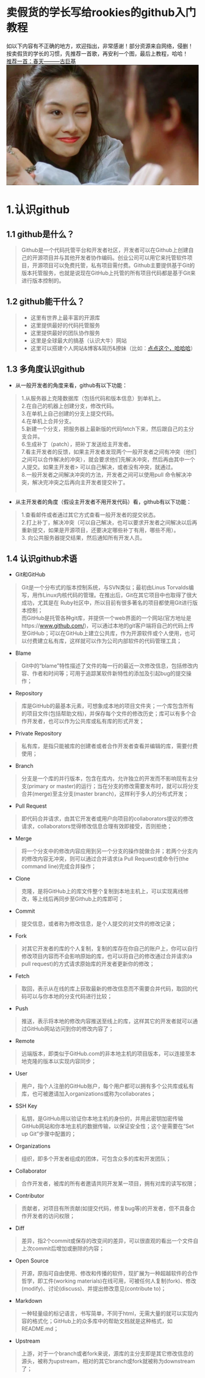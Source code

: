 卖假货的学长写给rookies的github入门教程
====
如以下内容有不正确的地方，欢迎指出，非常感谢！部分资源来自网络，侵删！<br>
按卖假货的学长的习惯，先推荐一首歌，再安利一个图，最后上教程，哈哈！<br>
[推荐一首：春天———古巨基](http://music.163.com/#/song?id=86611 "卖假货的学长推荐，点了不后悔，哈哈！") <br>
![](https://github.com/Allen-Liang/github_for_rookies/raw/master/images/nvshen.jpg)<br>
# 1.认识github
## 1.1 github是什么？<br>
>   Github是一个代码托管平台和开发者社区，开发者可以在Github上创建自己的开源项目并与其他开发者协作编码。创业公司可以用它来托管软件项目，开源项目可以免费托管，私有项目需付费。Github主要提供基于Git的版本托管服务，也就是说现在GitHub上托管的所有项目代码都是基于Git来进行版本控制的。<br>
## 1.2 github能干什么？
>	* 这里有世界上最丰富的开源库
> * 这里提供最好的代码托管服务
> * 这里提供最好的团队协作服务 
> * 这里是全球最大的搞基（认识大牛）网站 
> * 这里可以搭建个人网站&博客&简历&撩妹（比如：[点点这个，哈哈哈](https://allen-liang.github.io/My_Love/ "撩妹必备，这波不行了！谈学习重要")）
## 1.3 多角度认识github
* 从一般开发者的角度来看，github有以下功能：
> 1.从服务器上克隆数据库（包括代码和版本信息）到单机上。<br>
> 2.在自己的机器上创建分支，修改代码。<br>
> 3.在单机上自己创建的分支上提交代码。<br>
> 4.在单机上合并分支。<br>
> 5.新建一个分支，把服务器上最新版的代码fetch下来，然后跟自己的主分支合并。<br>
> 6.生成补丁（patch），把补丁发送给主开发者。<br>
> 7.看主开发者的反馈，如果主开发者发现两个一般开发者之间有冲突（他们之间可以合作解决的冲突），就会要求他们先解决冲突，然后再由其中一个人提交。如果主开发者> 可以自己解决，或者没有冲突，就通过。<br>
> 8.一般开发者之间解决冲突的方法，开发者之间可以使用pull 命令解决冲突，解决完冲突之后再向主开发者提交补丁。<br><br>

* 从主开发者的角度（假设主开发者不用开发代码）看，github有以下功能：
> 1.查看邮件或者通过其它方式查看一般开发者的提交状态。<br>
> 2.打上补丁，解决冲突（可以自己解决，也可以要求开发者之间解决以后再重新提交，如果是开源项目，还要决定哪些补丁有用，哪些不用）。<br>
> 3. 向公共服务器提交结果，然后通知所有开发人员。<br>

## 1.4 认识github术语
* Git和GitHub
> Git是一个分布式的版本控制系统，与SVN类似；最初由Linus Torvalds编写，用作Linux内核代码的管理。在推出后，Git在其它项目中也取得了很大成功，尤其是在   Ruby社区中，所以目前有很多著名的项目都使用Git进行版本控制；<br>
而GitHub是托管各种git库，并提供一个web界面的一个网站(官方地址是https://www.github.com/)，可以通过本地的git客户端将自己的代码上传至GitHub；可以在GitHub上建立公共库，作为开源软件或个人使用，也可以付费建立私有库，这样就可以作为公司内部软件的代码管理工具；

* Blame
> Git中的“blame”特性描述了文件的每一行的最近一次修改信息，包括修改内容、作者和时间等；可用于追踪某软件新特性的添加及引起bug的提交操作；

* Repository
> 库是GitHub的最基本元素，可想象成本地的项目文件夹；一个库包含所有的项目文件(包括帮助文档)，并保存每个文件的修改历史；库可以有多个合作开发者，也可以作为公共库或私有库的形式开发；

* Private Repository
> 私有库，是指只能被库的创建者或者合作开发者查看并编辑的库，需要付费使用；

* Branch
> 分支是一个库的并行版本，包含在库内，允许独立的开发而不影响现有主分支(primary or master)的运行；当在分支的修改需要发布时，就可以将分支合并(merge)至主分支(master branch)，这样利于多人的分布式开发；

* Pull Request
> 即代码合并请求，由其它开发者或用户向项目的collaborators提议的修改请求，collaborators觉得修改信息合理有效即接受，否则拒绝；

* Merge
> 将一个分支中的修改内容应用到另一个分支的操作就做合并；若两个分支内的修改内容无冲突，则可以通过合并请求(a Pull Request)或命令行(the command line)完成合并操作；

* Clone
> 克隆，是将GitHub上的库文件整个复制到本地主机上，可以实现离线修改，等上线后再同步至Github上的库即可；

* Commit
> 提交信息，或者称为修改信息，是个人提交的对文件的修改记录；

* Fork
> 对其它开发者的库的个人复制，复制的库存在你自己的账户上，你可以自行修改项目内容而不会影响原始的库，也可以将自己的修改通过合并请求(a pull request)的方式请求原始库的开发者更新你的修改；

* Fetch
> 取回，表示从在线的库上获取最新的修改信息而不需要合并代码，取回的代码可以与你本地的分支代码进行比较；

* Push
> 推送，表示将本地的修改内容推送至线上的库，这样其它的开发者就可以通过GitHub网站访问到你的修改内容了；

* Remote
> 远端版本，即类似于GitHub.com的非本地主机的项目版本，可以连接至本地克隆的版本以实现内容同步；

* User
> 用户，指个人注册的GitHub账户，每个用户都可以拥有多个公共库或私有库，也可被邀请加入organizations或称为collaborates；

* SSH Key
> 私钥，是GitHub用以验证你本地主机的身份的，并用此密钥加密传输GitHub网站和你本地主机的数据传输，以保证安全性；这个是需要在“Set up Git”步骤中配置的；

* Organizations
> 组织，即多个开发者组成的团体，可包含众多的库和开发团队；

* Collaborator
> 合作开发者，被库的所有者邀请共同开发某一项目，拥有对库的读写权限；

* Contributor
> 贡献者，对项目有所贡献(如提交代码，修复bug等)的开发者，但不具备合作开发者的访问权限；

* Diff
> 差异，指2个commit或保存的改变间的差异，可以很直观的看出一个文件自上次commit后增加或删除的内容；

* Open Source
> 开源，原指可自由使用、修改和传播的软件，现扩展为一种超越软件的合作哲学，即工件(working materials)在线可用，可被任何人复制(fork)、修改(modify)、讨论(discuss)、并提出修改意见(contribute to)；

* Markdown
> 一种轻量级的标记语言，书写简单，不同于html，无需大量的<tag>就可以实现内容的格式化；GitHub上的众多库中的帮助文档就是这种格式，如README.md；

* Upstream
> 上游，对于一个branch或者fork来说，源库的主分支即是其它修改信息的源头，被称为upstream，相对的其它branch或fork就被称为downstream了；
